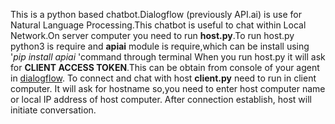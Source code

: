 This is a python based chatbot.Dialogflow (previously API.ai) 
is use for Natural Language Processing.This chatbot is useful
to chat within Local Network.On server computer you need to 
run **host.py**.To run host.py python3 is require and **apiai** module
is require,which can be install using '_pip install apiai_ 'command through terminal When you run host.py it will ask for
**CLIENT ACCESS TOKEN**.This can be obtain from console
of your agent in [dialogflow](https://dialogflow.com/).
To connect and chat with host **client.py** need to run in client computer.
It will ask for hostname so,you need to enter host computer name or local IP address of host computer.
After connection establish, host will initiate conversation.

